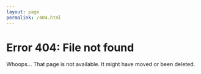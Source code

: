 ```yaml
---
layout: page
permalink: /404.html
---
```

<h1> Error 404&#58; File not found</h1>
Whoops... That page is not available. It might have moved or been deleted.

